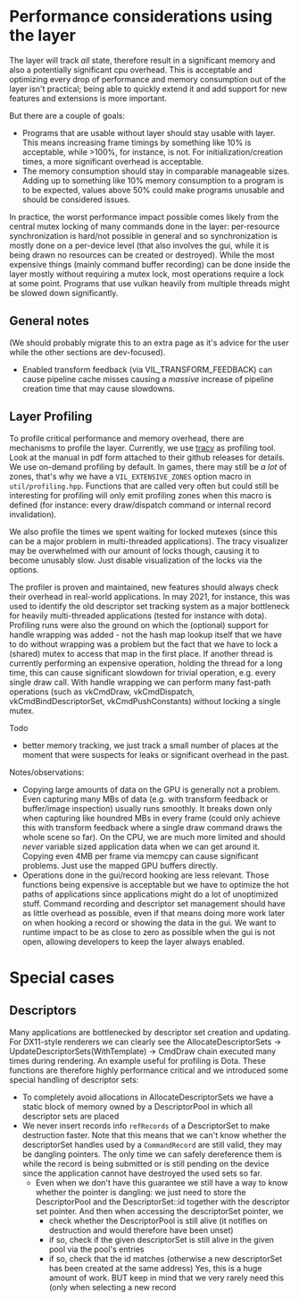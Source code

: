 # Performance considerations using the layer

The layer will track *all* state, therefore result in a significant memory
and also a potentially significant cpu overhead. This is acceptable
and optimizing every drop of performance and memory consumption out of the
layer isn't practical; being able to quickly extend it and add support for
new features and extensions is more important.

But there are a couple of goals:
- Programs that are usable without layer should stay usable with layer.
  This means increasing frame timings by something like 10% is acceptable,
  while >100%, for instance, is not. For initialization/creation times, a
  more significant overhead is acceptable.
- The memory consumption should stay in comparable manageable sizes.
  Adding up to something like 10% memory consumption to a program is to
  be expected, values above 50% could make programs unusable and should
  be considered issues.

In practice, the worst performance impact possible comes likely from
the central mutex locking of many commands done in the layer: per-resource
synchronization is hard/not possible in general and so synchronization
is mostly done on a per-device level (that also involves the gui, while
it is being drawn no resources can be created or destroyed). 
While the most expensive things (mainly command buffer recording) can be done 
inside the layer mostly without requiring a mutex lock, most operations
require a lock at some point. Programs that use vulkan heavily from multiple
threads might be slowed down significantly.

## General notes

(We should probably migrate this to an extra page as it's advice for
 the user while the other sections are dev-focused).

- Enabled transform feedback (via VIL_TRANSFORM_FEEDBACK) can cause
  pipeline cache misses causing a *massive* increase of pipeline
  creation time that may cause slowdowns.

## Layer Profiling

To profile critical performance and memory overhead, there are mechanisms 
to profile the layer. Currently, we use [tracy](https://github.com/wolfpld/tracy/)
as profiling tool. Look at the manual in pdf form attached to their github
releases for details. 
We use on-demand profiling by default. 
In games, there may still be *a lot* of zones, that's why we have a
`VIL_EXTENSIVE_ZONES` option macro in `util/profiling.hpp`. Functions
that are called very often but could still be interesting for profiling
will only emit profiling zones when this macro is defined (for instance:
every draw/dispatch command or internal record invalidation).

We also profile the times we spent waiting for locked mutexes (since this
can be a major problem in multi-threaded applications). The tracy visualizer
may be overwhelmed with our amount of locks though, causing it to become
unusably slow. Just disable visualization of the locks via the options.

The profiler is proven and maintained, new features should always check
their overhead in real-world applications.
In may 2021, for instance, this was used to identify the old descriptor
set tracking system as a major bottleneck for heavily multi-threaded
applications (tested for instance with dota). Profiling runs were
also the ground on which the (optional) support for handle wrapping
was added - not the hash map lookup itself that we have to do without wrapping
was a problem but the fact that we have to lock a (shared) mutex to access
that map in the first place. If another thread is currently performing an
expensive operation, holding the thread for a long time, this can cause
significant slowdown for trivial operation, e.g. every single draw call.
With handle wrapping we can perform many fast-path operations (such as
vkCmdDraw, vkCmdDispatch, vkCmdBindDescriptorSet, vkCmdPushConstants) without
locking a single mutex.

Todo
- better memory tracking, we just track a small number of places at the moment
  that were suspects for leaks or significant overhead in the past.

Notes/observations:
- Copying large amounts of data on the GPU is generally not a problem.
  Even capturing many MBs of data (e.g. with transform feedback or buffer/image
  inspection) usually runs smoothly. It breaks down only when capturing
  like houndred MBs in every frame (could only achieve this with transform
  feedback where a single draw command draws the whole scene so far).
  On the CPU, we are much more limited and should *never* variable sized
  application data when we can get around it. Copying even 4MB per
  frame via memcpy can cause significant problems. Just use the mapped
  GPU buffers directly.
- Operations done in the gui/record hooking are less relevant.
  Those functions being expensive is acceptable but we have to optimize
  the hot paths of applications since applications might do a lot of
  unoptimized stuff. Command recording and descriptor set management
  should have as little overhead as possible, even if that means doing
  more work later on when hooking a record or showing the data in the gui.
  We want to runtime impact to be as close to zero as possible when the 
  gui is not open, allowing developers to keep the layer always enabled.

# Special cases

## Descriptors

Many applications are bottlenecked by descriptor set creation and updating.
For DX11-style renderers we can clearly see the AllocateDescriptorSets -> 
UpdateDescriptorSets(WithTemplate) -> CmdDraw chain executed many
times during rendering. An example useful for profiling is Dota.
These functions are therefore highly performance critical and we
introduced some special handling of descriptor sets:

- To completely avoid allocations in AllocateDescriptorSets we have a static
  block of memory owned by a DescriptorPool in which all descriptor sets
  are placed
- We never insert records info `refRecords` of a DescriptorSet to make
  destruction faster. Note that this means that we can't know whether
  the descriptorSet handles used by a `CommandRecord` are still valid,
  they may be dangling pointers. The only time we can safely dereference
  them is while the record is being submitted or is still pending on the
  device since the application cannot have destroyed the used sets so far.
	- Even when we don't have this guarantee we still have a way to
	  know whether the pointer is dangling: we just need to store the
	  DescriptorPool and the DescriptorSet::id together with the 
	  descriptor set pointer. And then when accessing the descriptorSet pointer,
	  we
	  	- check whether the DescriptorPool is still alive (it notifies on
		  destruction and would therefore have been unset)
		- if so, check if the given descriptorSet is still alive in the
		  given pool via the pool's entries
		- if so, check that the id matches (otherwise a new descriptorSet
		  has been created at the same address)
	  Yes, this is a huge amount of work. BUT keep in mind that we very
	  rarely need this (only when selecting a new record

